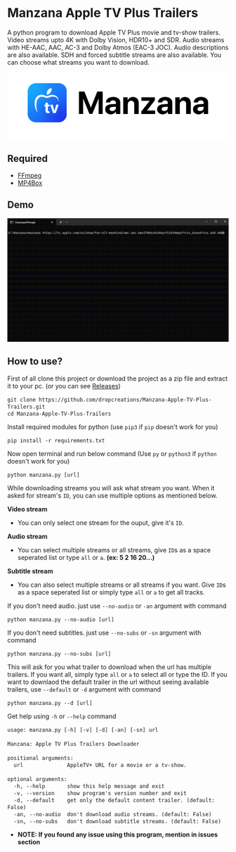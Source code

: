 # __Manzana Apple TV Plus Trailers__

A python program to download Apple TV Plus movie and tv-show trailers. Video streams upto 4K with Dolby Vision, HDR10+ and SDR. Audio streams with HE-AAC, AAC, AC-3 and Dolby Atmos (EAC-3 JOC). Audio descriptions are also available. SDH and forced subtitle streams are also available. You can choose what streams you want to download.

<picture>
    <source media="(prefers-color-scheme: dark)" srcset="https://raw.githubusercontent.com/dropcreations/Manzana-Apple-TV-Plus-Trailers/main/assets/manzana__darkmode.png">
    <source media="(prefers-color-scheme: light)" srcset="https://raw.githubusercontent.com/dropcreations/Manzana-Apple-TV-Plus-Trailers/main/assets/manzana__lightmode.png">
    <img alt="Apple TV Plus" src="https://raw.githubusercontent.com/dropcreations/Manzana-Apple-TV-Plus-Trailers/main/assets/manzana__lightmode.png">
</picture>

## __Required__

- [FFmpeg](https://ffmpeg.org/download.html)
- [MP4Box](https://gpac.io)

## Demo

![demo](https://raw.githubusercontent.com/dropcreations/Manzana-Apple-TV-Plus-Trailers/main/assets/usage_demo.gif)

## __How to use?__

First of all clone this project or download the project as a zip file and extract it to your pc. (or you can see [Releases](https://github.com/dropcreations/Manzana-Apple-TV-Plus-Trailers/releases))

```
git clone https://github.com/dropcreations/Manzana-Apple-TV-Plus-Trailers.git
cd Manzana-Apple-TV-Plus-Trailers
```

Install required modules for python (use `pip3` if `pip` doesn't work for you)

```
pip install -r requirements.txt
```

Now open terminal and run below command (Use `py` or `python3` if `python` doesn't work for you)

```
python manzana.py [url]
```

While downloading streams you will ask what stream you want. When it asked for stream's `ID`, you can use multiple options as mentioned below.

__Video stream__

- You can only select one stream for the ouput, give it's `ID`.

__Audio stream__

- You can select multiple streams or all streams, give `ID`s as a space seperated list or type `all` or `a`. __(ex: 5 2 16 20...)__

__Subtitle stream__

- You can also select multiple streams or all streams if you want. Give `ID`s as a space seperated list or simply type `all` or `a` to get all tracks.

If you don't need audio. just use `--no-audio` or `-an` argument with command

```
python manzana.py --no-audio [url]
```

If you don't need subtitles. just use `--no-subs` or `-sn` argument with command

```
python manzana.py --no-subs [url]
```

This will ask for you what trailer to download when the url has multiple trailers. If you want all, simply type `all` or `a` to select all or type the ID. If you want to downlaod the default trailer in the url without seeing available trailers, use `--default` or `-d` argument with command

```
python manzana.py --d [url]
```

Get help using `-h` or `--help` command

```
usage: manzana.py [-h] [-v] [-d] [-an] [-sn] url

Manzana: Apple TV Plus Trailers Downloader

positional arguments:
  url              AppleTV+ URL for a movie or a tv-show.

optional arguments:
  -h, --help       show this help message and exit
  -v, --version    show program's version number and exit
  -d, --default    get only the default content trailer. (default: False)
  -an, --no-audio  don't download audio streams. (default: False)
  -sn, --no-subs   don't download subtitle streams. (default: False)
```

- __NOTE: If you found any issue using this program, mention in issues section__
